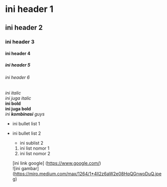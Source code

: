 # ini header 1
## ini header 2
### ini header 3
#### ini header 4
##### ini header 5
###### ini header 6

*ini italic*  
_ini juga italic_  
**ini bold**  
__ini juga bold__  
_ini **kombinasi** guys_

* ini bullet list 1  
* ini bullet list 2  
  * ini sublist 2
  
  1. ini list nomor 1
  2. ini list nomor 2
  
  [ini link google] (https://www.google.com/)  
  ![ini gambar] (https://miro.medium.com/max/1264/1*4ll2z6aW2e08HqQGnwoDuQ.jpeg)  
